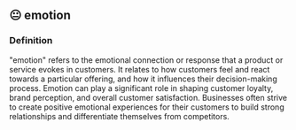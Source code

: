 

## 😐 emotion

### Definition 
"emotion" refers to the emotional connection or response that a product or service evokes in customers. It relates to how customers feel and react towards a particular offering, and how it influences their decision-making process. Emotion can play a significant role in shaping customer loyalty, brand perception, and overall customer satisfaction. Businesses often strive to create positive emotional experiences for their customers to build strong relationships and differentiate themselves from competitors.



